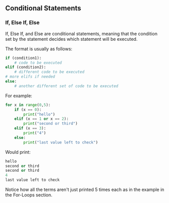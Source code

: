 ## Conditional Statements

### If, Else If, Else

If, Else If, and Else are conditional statements, meaning that the condition set by the statement decides which statement will be executed.

The format is usually as follows:

```python
if (condition1):
	# code to be executed
elif (condition2):
	# different code to be executed
# more elifs if needed
else:
	# another different set of code to be executed
```

For example:

```python
for x in range(0,5):
	if (x == 0):
		print("hello")
	elif (x == 1 or x == 2):
		print("second or third")
	elif (x == 3):
		print("4")
	else:
		print("last value left to check")
```

Would print:

```python
hello
second or third
second or third
4
last value left to check
```

Notice how all the terms aren't just printed 5 times each as in the example in the For-Loops section.

